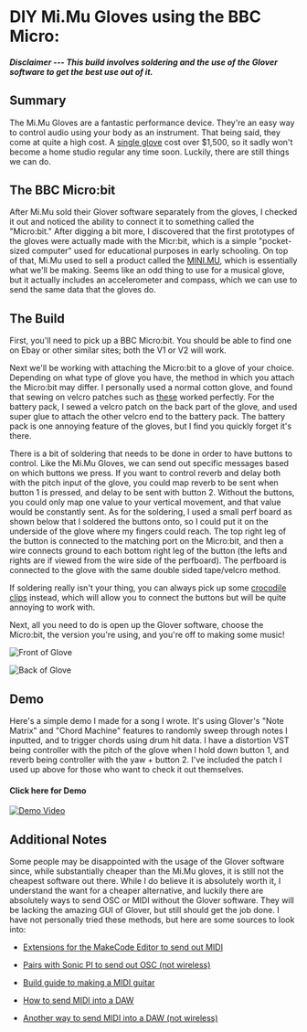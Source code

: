 # DIY Mi.Mu Gloves using the BBC Micro:

##### Disclaimer --- This build involves soldering and the use of the Glover software to get the best use out of it.

## Summary

The Mi.Mu Gloves are a fantastic performance device. They're an easy way to control audio using your body as an instrument. That being said, they come at quite a high cost. A [single glove](https://shop.mimugloves.com) cost over $1,500, so it sadly won't become a home studio regular any time soon. Luckily, there are still things we can do.

## The BBC Micro:bit

After Mi.Mu sold their Glover software separately from the gloves, I checked it out and noticed the ability to connect it to something called the "Micro:bit." After digging a bit more, I discovered that the first prototypes of the gloves were actually made with the Micr:bit, which is a simple "pocket-sized computer" used for educational purposes in early schooling. On top of that, Mi.Mu used to sell a product called the [MINI.MU](https://www.adafruit.com/product/4141), which is essentially what we'll be making. Seems like an odd thing to use for a musical glove, but it actually includes an accelerometer and compass, which we can use to send the same data that the gloves do.

## The Build

First, you'll need to pick up a BBC Micro:bit. You should be able to find one on Ebay or other similar sites; both the V1 or V2 will work.

Next we'll be working with attaching the Micro:bit to a glove of your choice. Depending on what type of glove you have, the method in which you attach the Micro:bit may differ. I personally used a normal cotton glove, and found that sewing on velcro patches such as [these](https://www.amazon.com/gp/product/B00006IC2T/ref=ppx_yo_dt_b_search_asin_title?ie=UTF8&psc=1) worked perfectly. For the battery pack, I sewed a velcro patch on the back part of the glove, and used super glue to attach the other velcro end to the battery pack. The battery pack is one annoying feature of the gloves, but I find you quickly forget it's there. 

There is a bit of soldering that needs to be done in order to have buttons to control. Like the Mi.Mu Gloves, we can send out specific messages based on which buttons we press. If you want to control reverb and delay both with the pitch input of the glove, you could map reverb to be sent when button 1 is pressed, and delay to be sent with button 2. Without the buttons, you could only map one value to your vertical movement, and that value would be constantly sent. As for the soldering, I used a small perf board as shown below that I soldered the buttons onto, so I could put it on the underside of the glove where my fingers could reach. The top right leg of the button is connected to the matching port on the Micro:bit, and then a wire connects ground to each bottom right leg of the button (the lefts and rights are if viewed from the wire side of the perfboard). The perfboard is connected to the glove with the same double sided tape/velcro method.

If soldering really isn't your thing, you can always pick up some [crocodile clips](https://www.amazon.com/WGGE-WG-026-Pieces-Colors-Alligator/dp/B06XX25HFX/ref=sr_1_6?crid=WT0D2Q62IHG3&keywords=crocodile+clips&qid=1663390982&sprefix=crocodile+clips%2Caps%2C78&sr=8-6) instead, which will allow you to connect the buttons but will be quite annoying to work with.

Next, all you need to do is open up the Glover software, choose the Micro:bit, the version you're using, and you're off to making some music!

![Front of Glove](/relative/path/to/front.jpg?raw=true "Front of Glove")

![Back of Glove](/relative/path/to/back.jpg?raw=true "Back of Glove")



## Demo

Here's a simple demo I made for a song I wrote. It's using Glover's "Note Matrix" and "Chord Machine" features to randomly sweep through notes I inputted, and to trigger chords using drum hit data. I have a distortion VST being controller with the pitch of the glove when I hold down button 1, and reverb being controller with the yaw + button 2. I've included the patch I used up above for those who want to check it out themselves.

#### Click here for Demo

[![Demo Video](http://img.youtube.com/vi/5-CkCcIOAzc/0.jpg)](http://www.youtube.com/watch?v=5-CkCcIOAzc "DIY Mi.Mu Glove Using a Micro:bit Demo")

## Additional Notes

Some people may be disappointed with the usage of the Glover software since, while substantially cheaper than the Mi.Mu gloves, it is still not the cheapest software out there. While I do believe it is absolutely worth it, I understand the want for a cheaper alternative, and luckily there are absolutely ways to send OSC or MIDI without the Glover software. They will be lacking the amazing GUI of Glover, but still should get the job done. I have not personally tried these methods, but here are some sources to look into:

- [Extensions for the MakeCode Editor to send out MIDI](https://support.microbit.org/support/solutions/articles/19000053392-how-do-i-play-a-midi-instrument-on-the-micro-bit)

- [Pairs with Sonic PI to send out OSC (not wireless)](https://github.com/RBilsland/pxt-sonicpiosc)

- [Build guide to making a MIDI guitar](https://www.youtube.com/watch?v=hG7CxlRxRq0)

- [How to send MIDI into a DAW](https://www.youtube.com/watch?v=Gfp9Ve_YUhg)

- [Another way to send MIDI into a DAW (not wireless)](https://www.youtube.com/watch?v=DcgRHOqSFm8)
